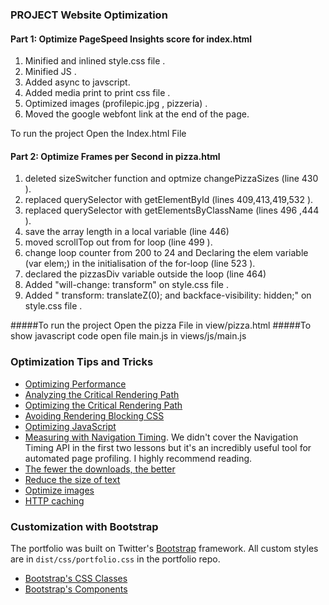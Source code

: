 
### PROJECT Website Optimization

#### Part 1: Optimize PageSpeed Insights score for index.html

1. Minified and inlined style.css file .
1. Minified JS .
1. Added async to javscript.
1. Added media print to print css file .
1. Optimized images (profilepic.jpg , pizzeria) .
1. Moved the google webfont link at the end of the page.

 To run the project Open the Index.html File  
 
#### Part 2: Optimize Frames per Second in pizza.html
1. deleted sizeSwitcher function and optmize changePizzaSizes (line 430 ).
1. replaced querySelector with getElementById (lines 409,413,419,532 ).
1. replaced querySelector with getElementsByClassName (lines 496 ,444 ).
1.  save the array length in a local variable (line 446)
1. moved scrollTop out from for loop (line 499 ).
1. change  loop counter from 200 to 24 and Declaring the elem variable (var elem;) in the initialisation of the for-loop (line 523 ).
1. declared the pizzasDiv variable outside the loop (line 464)
1. Added "will-change: transform" on style.css file . 
1. Added "  transform: translateZ(0); and backface-visibility: hidden;" on style.css file . 

 #####To run the project Open the pizza File  in view/pizza.html 
 #####To show javascript code open file main.js  in views/js/main.js

### Optimization Tips and Tricks
* [Optimizing Performance](https://developers.google.com/web/fundamentals/performance/ "web performance")
* [Analyzing the Critical Rendering Path](https://developers.google.com/web/fundamentals/performance/critical-rendering-path/analyzing-crp.html "analyzing crp")
* [Optimizing the Critical Rendering Path](https://developers.google.com/web/fundamentals/performance/critical-rendering-path/optimizing-critical-rendering-path.html "optimize the crp!")
* [Avoiding Rendering Blocking CSS](https://developers.google.com/web/fundamentals/performance/critical-rendering-path/render-blocking-css.html "render blocking css")
* [Optimizing JavaScript](https://developers.google.com/web/fundamentals/performance/critical-rendering-path/adding-interactivity-with-javascript.html "javascript")
* [Measuring with Navigation Timing](https://developers.google.com/web/fundamentals/performance/critical-rendering-path/measure-crp.html "nav timing api"). We didn't cover the Navigation Timing API in the first two lessons but it's an incredibly useful tool for automated page profiling. I highly recommend reading.
* <a href="https://developers.google.com/web/fundamentals/performance/optimizing-content-efficiency/eliminate-downloads.html">The fewer the downloads, the better</a>
* <a href="https://developers.google.com/web/fundamentals/performance/optimizing-content-efficiency/optimize-encoding-and-transfer.html">Reduce the size of text</a>
* <a href="https://developers.google.com/web/fundamentals/performance/optimizing-content-efficiency/image-optimization.html">Optimize images</a>
* <a href="https://developers.google.com/web/fundamentals/performance/optimizing-content-efficiency/http-caching.html">HTTP caching</a>

### Customization with Bootstrap
The portfolio was built on Twitter's <a href="http://getbootstrap.com/">Bootstrap</a> framework. All custom styles are in `dist/css/portfolio.css` in the portfolio repo.

* <a href="http://getbootstrap.com/css/">Bootstrap's CSS Classes</a>
* <a href="http://getbootstrap.com/components/">Bootstrap's Components</a>
